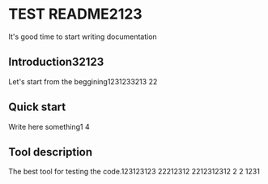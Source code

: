 # TEST README2123
 It's good time to start writing documentation

## Introduction32123
Let's start from the beggining1231233213
22
## Quick start
Write here something1
4
## Tool description
The best tool for testing the code.123123123
22212312
2212312312
2
2
1231
